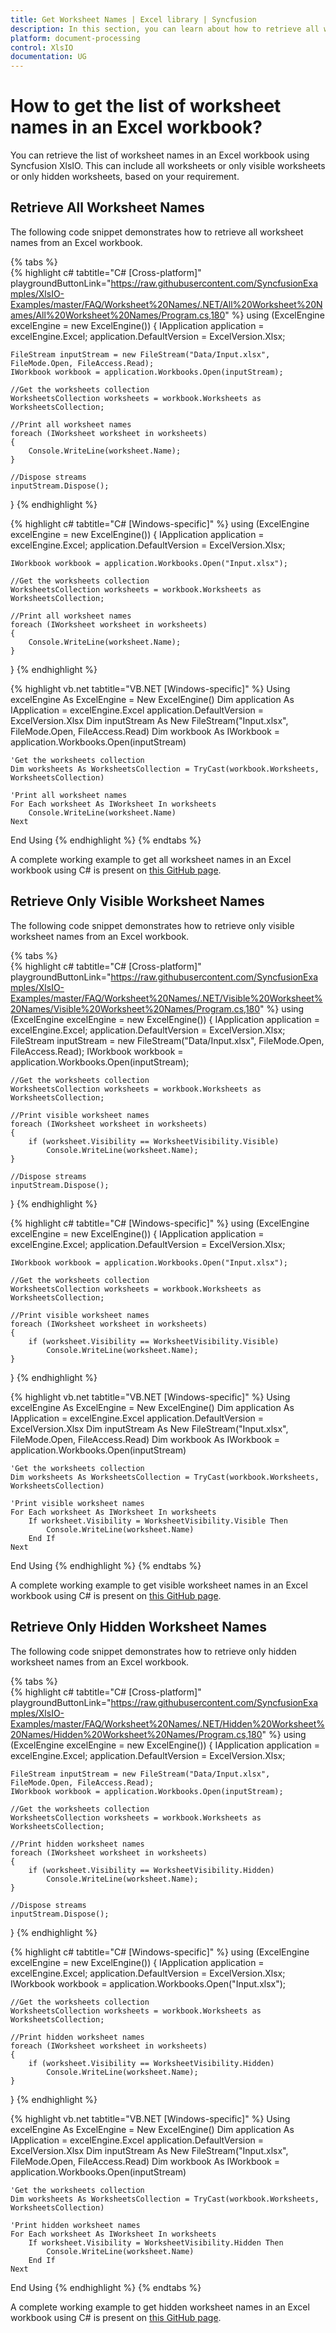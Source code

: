 ```yaml
---
title: Get Worksheet Names | Excel library | Syncfusion
description: In this section, you can learn about how to retrieve all worksheet names or visible worksheet names or hidden worksheet names in an Excel workbook using Syncfusion .NET Excel library.
platform: document-processing
control: XlsIO
documentation: UG
---
```


# How to get the list of worksheet names in an Excel workbook?

You can retrieve the list of worksheet names in an Excel workbook using Syncfusion XlsIO. This can include all worksheets or only visible worksheets or only hidden worksheets, based on your requirement.

## Retrieve All Worksheet Names

The following code snippet demonstrates how to retrieve all worksheet names from an Excel workbook.

{% tabs %}  
{% highlight c# tabtitle="C# [Cross-platform]" playgroundButtonLink="https://raw.githubusercontent.com/SyncfusionExamples/XlsIO-Examples/master/FAQ/Worksheet%20Names/.NET/All%20Worksheet%20Names/All%20Worksheet%20Names/Program.cs,180" %}
using (ExcelEngine excelEngine = new ExcelEngine())
{
    IApplication application = excelEngine.Excel;
    application.DefaultVersion = ExcelVersion.Xlsx;

    FileStream inputStream = new FileStream("Data/Input.xlsx", FileMode.Open, FileAccess.Read);
    IWorkbook workbook = application.Workbooks.Open(inputStream);

    //Get the worksheets collection
    WorksheetsCollection worksheets = workbook.Worksheets as WorksheetsCollection;

    //Print all worksheet names
    foreach (IWorksheet worksheet in worksheets)
    {
        Console.WriteLine(worksheet.Name);
    }

    //Dispose streams
    inputStream.Dispose();
}
{% endhighlight %}

{% highlight c# tabtitle="C# [Windows-specific]" %}
using (ExcelEngine excelEngine = new ExcelEngine())
{
    IApplication application = excelEngine.Excel;
    application.DefaultVersion = ExcelVersion.Xlsx;

    IWorkbook workbook = application.Workbooks.Open("Input.xlsx");

    //Get the worksheets collection
    WorksheetsCollection worksheets = workbook.Worksheets as WorksheetsCollection;

    //Print all worksheet names
    foreach (IWorksheet worksheet in worksheets)
    {
        Console.WriteLine(worksheet.Name);
    }
}
{% endhighlight %}

{% highlight vb.net tabtitle="VB.NET [Windows-specific]" %}
Using excelEngine As ExcelEngine = New ExcelEngine()
    Dim application As IApplication = excelEngine.Excel
    application.DefaultVersion = ExcelVersion.Xlsx
    Dim inputStream As New FileStream("Input.xlsx", FileMode.Open, FileAccess.Read)
    Dim workbook As IWorkbook = application.Workbooks.Open(inputStream)

    'Get the worksheets collection 
    Dim worksheets As WorksheetsCollection = TryCast(workbook.Worksheets, WorksheetsCollection)

    'Print all worksheet names
    For Each worksheet As IWorksheet In worksheets
        Console.WriteLine(worksheet.Name)
    Next
End Using
{% endhighlight %}
{% endtabs %}

A complete working example to get all worksheet names in an Excel workbook using C# is present on [this GitHub page](https://github.com/SyncfusionExamples/XlsIO-Examples/tree/master/FAQ/Worksheet%20Names/.NET/All%20Worksheet%20Names).

## Retrieve Only Visible Worksheet Names

The following code snippet demonstrates how to retrieve only visible worksheet names from an Excel workbook.

{% tabs %}  
{% highlight c# tabtitle="C# [Cross-platform]" playgroundButtonLink="https://raw.githubusercontent.com/SyncfusionExamples/XlsIO-Examples/master/FAQ/Worksheet%20Names/.NET/Visible%20Worksheet%20Names/Visible%20Worksheet%20Names/Program.cs,180" %}
using (ExcelEngine excelEngine = new ExcelEngine())
{
    IApplication application = excelEngine.Excel;
    application.DefaultVersion = ExcelVersion.Xlsx;
    FileStream inputStream = new FileStream("Data/Input.xlsx", FileMode.Open, FileAccess.Read);
    IWorkbook workbook = application.Workbooks.Open(inputStream);

    //Get the worksheets collection
    WorksheetsCollection worksheets = workbook.Worksheets as WorksheetsCollection;

    //Print visible worksheet names
    foreach (IWorksheet worksheet in worksheets)
    {
        if (worksheet.Visibility == WorksheetVisibility.Visible)
            Console.WriteLine(worksheet.Name);
    }

    //Dispose streams
    inputStream.Dispose();
}
{% endhighlight %}

{% highlight c# tabtitle="C# [Windows-specific]" %}
using (ExcelEngine excelEngine = new ExcelEngine())
{
    IApplication application = excelEngine.Excel;
    application.DefaultVersion = ExcelVersion.Xlsx;

    IWorkbook workbook = application.Workbooks.Open("Input.xlsx");

    //Get the worksheets collection
    WorksheetsCollection worksheets = workbook.Worksheets as WorksheetsCollection;

    //Print visible worksheet names
    foreach (IWorksheet worksheet in worksheets)
    {
        if (worksheet.Visibility == WorksheetVisibility.Visible)
    	    Console.WriteLine(worksheet.Name);
    }
}
{% endhighlight %}

{% highlight vb.net tabtitle="VB.NET [Windows-specific]" %}
Using excelEngine As ExcelEngine = New ExcelEngine()
    Dim application As IApplication = excelEngine.Excel
    application.DefaultVersion = ExcelVersion.Xlsx
    Dim inputStream As New FileStream("Input.xlsx", FileMode.Open, FileAccess.Read)
    Dim workbook As IWorkbook = application.Workbooks.Open(inputStream)

    'Get the worksheets collection
    Dim worksheets As WorksheetsCollection = TryCast(workbook.Worksheets, WorksheetsCollection)

    'Print visible worksheet names
    For Each worksheet As IWorksheet In worksheets
        If worksheet.Visibility = WorksheetVisibility.Visible Then
            Console.WriteLine(worksheet.Name)
        End If
    Next
End Using
{% endhighlight %}
{% endtabs %}

A complete working example to get visible worksheet names in an Excel workbook using C# is present on [this GitHub page](https://github.com/SyncfusionExamples/XlsIO-Examples/tree/master/FAQ/Worksheet%20Names/.NET/Visible%20Worksheet%20Names).

## Retrieve Only Hidden Worksheet Names

The following code snippet demonstrates how to retrieve only hidden worksheet names from an Excel workbook.

{% tabs %}  
{% highlight c# tabtitle="C# [Cross-platform]" playgroundButtonLink="https://raw.githubusercontent.com/SyncfusionExamples/XlsIO-Examples/master/FAQ/Worksheet%20Names/.NET/Hidden%20Worksheet%20Names/Hidden%20Worksheet%20Names/Program.cs,180" %}
using (ExcelEngine excelEngine = new ExcelEngine())
{
    IApplication application = excelEngine.Excel;
    application.DefaultVersion = ExcelVersion.Xlsx;

    FileStream inputStream = new FileStream("Data/Input.xlsx", FileMode.Open, FileAccess.Read);
    IWorkbook workbook = application.Workbooks.Open(inputStream);
    
    //Get the worksheets collection
    WorksheetsCollection worksheets = workbook.Worksheets as WorksheetsCollection;

    //Print hidden worksheet names
    foreach (IWorksheet worksheet in worksheets)
    {
        if (worksheet.Visibility == WorksheetVisibility.Hidden)
            Console.WriteLine(worksheet.Name);
    }
    
    //Dispose streams
    inputStream.Dispose();
} 
{% endhighlight %}

{% highlight c# tabtitle="C# [Windows-specific]" %}
using (ExcelEngine excelEngine = new ExcelEngine())
{
    IApplication application = excelEngine.Excel;
    application.DefaultVersion = ExcelVersion.Xlsx;
    IWorkbook workbook = application.Workbooks.Open("Input.xlsx");

    //Get the worksheets collection
    WorksheetsCollection worksheets = workbook.Worksheets as WorksheetsCollection;

    //Print hidden worksheet names
    foreach (IWorksheet worksheet in worksheets)
    {
        if (worksheet.Visibility == WorksheetVisibility.Hidden)
           	Console.WriteLine(worksheet.Name);	
    }
}
{% endhighlight %}

{% highlight vb.net tabtitle="VB.NET [Windows-specific]" %}
Using excelEngine As ExcelEngine = New ExcelEngine()
    Dim application As IApplication = excelEngine.Excel
    application.DefaultVersion = ExcelVersion.Xlsx
    Dim inputStream As New FileStream("Input.xlsx", FileMode.Open, FileAccess.Read)
    Dim workbook As IWorkbook = application.Workbooks.Open(inputStream)

    'Get the worksheets collection
    Dim worksheets As WorksheetsCollection = TryCast(workbook.Worksheets, WorksheetsCollection)

    'Print hidden worksheet names
    For Each worksheet As IWorksheet In worksheets
        If worksheet.Visibility = WorksheetVisibility.Hidden Then
            Console.WriteLine(worksheet.Name)
        End If
    Next
End Using
{% endhighlight %}
{% endtabs %}

A complete working example to get hidden worksheet names in an Excel workbook using C# is present on [this GitHub page](https://github.com/SyncfusionExamples/XlsIO-Examples/tree/master/FAQ/Worksheet%20Names/.NET/Hidden%20Worksheet%20Names).
